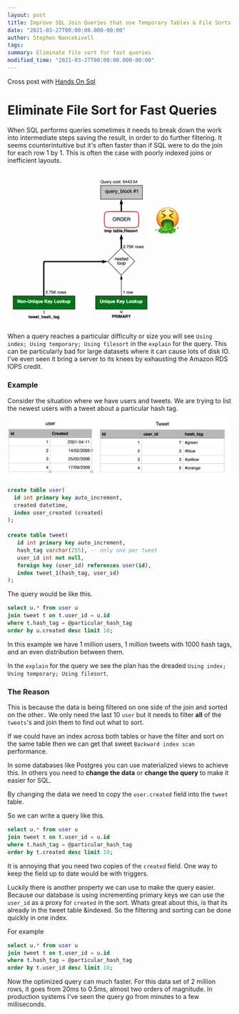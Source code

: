 ```yaml
---
layout: post
title: Improve SQL Join Queries that use Temporary Tables & File Sorts
date: "2021-03-27T00:00:00.000-00:00"
author: Stephen Nancekivell
tags:
summary: Eliminate file sort for fast queries
modified_time: "2021-03-27T00:00:00.000-00:00"
---
```


Cross post with [Hands On Sql](https://handsonsql.com)

# Eliminate File Sort for Fast Queries

When SQL performs queries sometimes it needs to break down the work into intermediate steps saving the result, in order to do further filtering. It seems counterintuitive but it's often faster than if SQL were to do the join for each row 1 by 1. This is often the case with poorly indexed joins or inefficient layouts.

![query-explain](/assets/2021-03-27-query-explain-2.png)

When a query reaches a particular difficulty or size you will see `Using index; Using temporary; Using filesort` in the `explain` for the query. This can be particularly bad for large datasets where it can cause lots of disk IO. I've even seen it bring a server to its knees by exhausting the Amazon RDS IOPS credit.

### Example

Consider the situation where we have users and tweets. We are trying to list the newest users with a tweet about a particular hash tag.

![query-explain](/assets/2021-03-27-data-example.png)

```sql
create table user(
  id int primary key auto_increment,
  created datetime,
  index user_created (created)
);

create table tweet(
   id int primary key auto_increment,
   hash_tag varchar(255), -- only one per tweet
   user_id int not null,
   foreign key (user_id) references user(id),
   index tweet_1(hash_tag, user_id)
);
```

The query would be like this.

```sql
select u.* from user u
join tweet t on t.user_id = u.id
where t.hash_tag = @particular_hash_tag
order by u.created desc limit 10;
```

In this example we have 1 million users, 1 million tweets with 1000 hash tags, and an even distribution between them.

In the `explain` for the query we see the plan has the dreaded `Using index; Using temporary; Using filesort`.

### The Reason

This is because the data is being filtered on one side of the join and sorted on the other.. We only need the last 10 `user` but it needs to filter **all** of the `tweets`'s and join them to find out what to sort.

If we could have an index across both tables or have the filter and sort on the same table then we can get that sweet `Backward index scan` performance.

In some databases like Postgres you can use materialized views to achieve this. In others you need to **change the data** or **change the query** to make it easier for SQL.

By changing the data we need to copy the `user.created` field into the `tweet` table.

So we can write a query like this.

```sql
select u.* from user u
join tweet t on t.user_id = u.id
where t.hash_tag = @particular_hash_tag
order by t.created desc limit 10;
```

It is annoying that you need two copies of the `created` field. One way to keep the field up to date would be with triggers.

Luckily there is another property we can use to make the query easier. Because our database is using incrementing primary keys we can use the `user_id` as a proxy for `created` in the sort. Whats great about this, is that its already in the tweet table &indexed. So the filtering and sorting can be done quickly in one index.

For example

```sql
select u.* from user u
join tweet t on t.user_id = u.id
where t.hash_tag = @particular_hash_tag
order by t.user_id desc limit 10;
```

Now the optimized query can much faster. For this data set of 2 million rows, it goes from 20ms to 0.5ms, almost two orders of magnitude. In production systems I've seen the query go from minutes to a few milliseconds.
